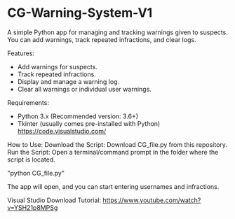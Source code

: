 # CG-Warning-System-V1

A simple Python app for managing and tracking warnings given to suspects. You can add warnings, track repeated infractions, and clear logs.

Features:
- Add warnings for suspects.
- Track repeated infractions.
- Display and manage a warning log.
- Clear all warnings or individual user warnings.

Requirements:
- Python 3.x (Recommended version: 3.6+)
- Tkinter (usually comes pre-installed with Python)
https://code.visualstudio.com/

How to Use:
Download the Script: Download CG_file.py from this repository.
Run the Script:
Open a terminal/command prompt in the folder where the script is located.

"python CG_file.py"

The app will open, and you can start entering usernames and infractions.

Visual Studio Download Tutorial:
https://www.youtube.com/watch?v=YSH21p8MPSg
